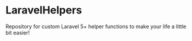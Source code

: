# LaravelHelpers
Repository for custom Laravel 5+ helper functions to make your life a little bit easier!
